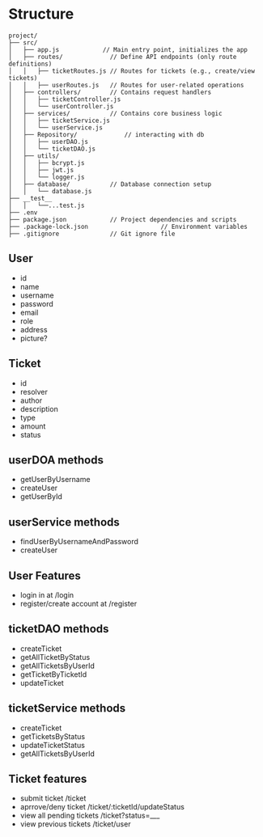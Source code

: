 # Structure
```
project/
├── src/
│   ├── app.js            // Main entry point, initializes the app
│   ├── routes/             // Define API endpoints (only route definitions)
│   │   ├── ticketRoutes.js // Routes for tickets (e.g., create/view tickets)
│   │   ├── userRoutes.js   // Routes for user-related operations
│   ├── controllers/        // Contains request handlers
│   │   ├── ticketController.js
│   │   └── userController.js
│   ├── services/           // Contains core business logic
│   │   ├── ticketService.js
│   │   └── userService.js
│   ├── Repository/             // interacting with db
│   │   ├── userDAO.js
│   │   └── ticketDAO.js
│   ├── utils/    
│   │   ├── bcrypt.js
│   │   ├── jwt.js
│   │   └── logger.js
│   ├── database/           // Database connection setup
│   │   └── database.js
├── __test__
│   │   └──...test.js
├── .env
├── package.json            // Project dependencies and scripts
├── .package-lock.json                    // Environment variables
├── .gitignore              // Git ignore file
```
## User
- id
- name
- username
- password
- email
- role
- address
- picture?

## Ticket
- id
- resolver
- author
- description
- type
- amount
- status

## userDOA methods
- getUserByUsername
- createUser 
- getUserById

## userService methods
- findUserByUsernameAndPassword
- createUser

## User Features
- login in at /login
- register/create account at /register

## ticketDAO methods
- createTicket
- getAllTicketByStatus
- getAllTicketsByUserId
- getTicketByTicketId
- updateTicket

## ticketService methods
- createTicket
- getTicketsByStatus
- updateTicketStatus
- getAllTicketsByUserId

## Ticket features
- submit ticket /ticket
- aprrove/deny ticket /ticket/:ticketId/updateStatus
- view all pending tickets /ticket?status=___
- view previous tickets /ticket/user